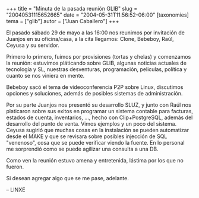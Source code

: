 +++
title = "Minuta de la pasada reunión GLIB"
slug = "20040531115652665"
date = "2004-05-31T11:56:52-06:00"
[taxonomies]
tema = ["glib"]
autor = ["Juan Caballero"]
+++

El pasado sábado 29 de mayo a las 16:00 nos reunimos por invitación de
Juanjos en su oficina/casa, a la cita llegamos: Clone, Bebeboy, Raúl,
Ceyusa y su servidor.

<!-- more -->
Primero lo primero, fuimos por provisiones (tortas y chelas) y
comenzamos la reunión: estuvimos pláticando sobre GLIB, algunas noticias
actuales de tecnología y SL, nuestras desventuras, programación,
peliculas, política y cuanto se nos viniera en mente.

Bebeboy sacó el tema de videoconferencia P2P sobre Linux, discutimos
opciones y soluciones, además de posibles sistemas de administración.

Por su parte Juanjos nos presentó su desarrollo SLUZ, y junto con Raúl
nos platicaron sobre sus exitos en programar un sistema contable para
facturas, estados de cuenta, inventarios, …, hecho con Clip+PostgreSQL,
además del desarrollo del punto de venta. Vimos ejemplos y un poco del
sistema. Ceyusa sugirió que muchas cosas en la instalación se pueden
automatizar desde el MAKE y que se revisara sobre posibles injección de
SQL &quot;venenoso&quot;, cosa que se puede verificar viendo la fuente.
En lo personal me sorprendió como se puede agilizar una consulta a una
DB.

Como ven la reunión estuvo amena y entretenida, lástima por los que no
fueron.

Si desean agregar algo que se me pase, adelante.

– LINXE

